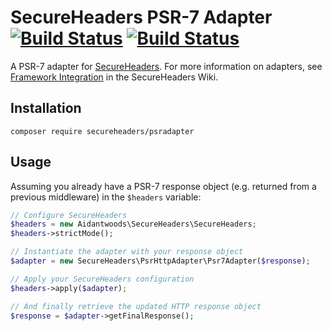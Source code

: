 # SecureHeaders PSR-7 Adapter [![Build Status](https://travis-ci.org/SecureHeaders/PsrAdapter.svg?branch=master)](https://travis-ci.org/SecureHeaders/PsrAdapter) [![Build Status](https://ci.appveyor.com/api/projects/status/github/secureheaders/psradapter?branch=master&svg=true&retina=true)](https://ci.appveyor.com/project/aidantwoods/psradapter)

A PSR-7 adapter for [SecureHeaders](https://github.com/aidantwoods/SecureHeaders).
For more information on adapters, see [Framework Integration](https://github.com/aidantwoods/SecureHeaders/wiki/Framework-Integration) in the SecureHeaders Wiki.

## Installation

`composer require secureheaders/psradapter`

## Usage

Assuming you already have a PSR-7 response object (e.g. returned from a previous middleware) in the `$headers` variable:

```php
// Configure SecureHeaders
$headers = new Aidantwoods\SecureHeaders\SecureHeaders;
$headers->strictMode();

// Instantiate the adapter with your response object
$adapter = new SecureHeaders\PsrHttpAdapter\Psr7Adapter($response);

// Apply your SecureHeaders configuration
$headers->apply($adapter);

// And finally retrieve the updated HTTP response object
$response = $adapter->getFinalResponse();
```

